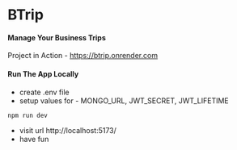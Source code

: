 # BTrip

#### Manage Your Business Trips

Project in Action - https://btrip.onrender.com


#### Run The App Locally

- create .env file
- setup values for - MONGO_URL, JWT_SECRET, JWT_LIFETIME

```sh
npm run dev
```

- visit url http://localhost:5173/
- have fun
